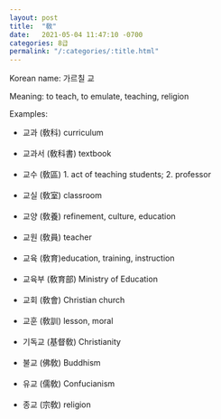 ```yaml
---
layout: post
title:  "敎"
date:   2021-05-04 11:47:10 -0700
categories: 8급
permalink: "/:categories/:title.html"
---
```


Korean name: 가르칠 교

Meaning: to teach, to emulate, teaching, religion

Examples:
* 교과 (敎科) curriculum <br><br>
* 교과서 (敎科書) textbook <br><br>
* 교수 (敎區) 1. act of teaching students; 2. professor <br><br>
* 교실 (敎室) classroom <br><br>
* 교양 (敎養) refinement, culture, education <br><br>
* 교원 (敎員) teacher <br><br>
* 교육  (敎育)education, training, instruction <br><br>
* 교육부 (敎育部) Ministry of Education <br><br>
* 교회 (敎會) Christian church <br><br>
* 교훈 (敎訓) lesson, moral <br><br>
* 기독교 (基督敎) Christianity <br><br>
* 불교 (佛敎) Buddhism <br><br>
* 유교 (儒敎) Confucianism <br><br>
* 종교 (宗敎) religion <br><br>
